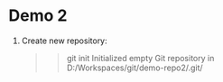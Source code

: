 # Demo 2
1. Create new repository:
    >> git init
    >> Initialized empty Git repository in D:/Workspaces/git/demo-repo2/.git/
